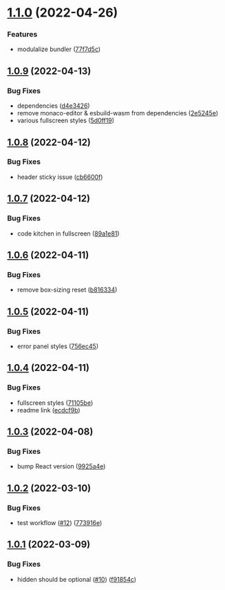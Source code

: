 # [1.1.0](https://github.com/freewheel/code-kitchen/compare/v1.0.9...v1.1.0) (2022-04-26)

### Features

- modulalize bundler ([77f7d5c](https://github.com/freewheel/code-kitchen/commit/77f7d5c5565547cc59134bca5c9f52ac92f667a8))

## [1.0.9](https://github.com/freewheel/code-kitchen/compare/v1.0.8...v1.0.9) (2022-04-13)

### Bug Fixes

- dependencies ([d4e3426](https://github.com/freewheel/code-kitchen/commit/d4e342684200091446852c5f248bc53148526ad6))
- remove monaco-editor & esbuild-wasm from dependencies ([2e5245e](https://github.com/freewheel/code-kitchen/commit/2e5245e790e2dc3591165b9cabaf0120222bee87))
- various fullscreen styles ([5d0ff19](https://github.com/freewheel/code-kitchen/commit/5d0ff19bbb70deed4df9348cae992e0fc39c11dc))

## [1.0.8](https://github.com/freewheel/code-kitchen/compare/v1.0.7...v1.0.8) (2022-04-12)

### Bug Fixes

- header sticky issue ([cb6600f](https://github.com/freewheel/code-kitchen/commit/cb6600fc9be719d6d5162f2a7dcaef46e9dc3511))

## [1.0.7](https://github.com/freewheel/code-kitchen/compare/v1.0.6...v1.0.7) (2022-04-12)

### Bug Fixes

- code kitchen in fullscreen ([89a1e81](https://github.com/freewheel/code-kitchen/commit/89a1e816a7aaacb34fce58a2c4fb40e54f6f24a4))

## [1.0.6](https://github.com/freewheel/code-kitchen/compare/v1.0.5...v1.0.6) (2022-04-11)

### Bug Fixes

- remove box-sizing reset ([b816334](https://github.com/freewheel/code-kitchen/commit/b816334ec5a9158a180229730b64e8e994e384fb))

## [1.0.5](https://github.com/freewheel/code-kitchen/compare/v1.0.4...v1.0.5) (2022-04-11)

### Bug Fixes

- error panel styles ([756ec45](https://github.com/freewheel/code-kitchen/commit/756ec45032e65252a71f770369f247034f36c5b6))

## [1.0.4](https://github.com/freewheel/code-kitchen/compare/v1.0.3...v1.0.4) (2022-04-11)

### Bug Fixes

- fullscreen styles ([71105be](https://github.com/freewheel/code-kitchen/commit/71105bef3b3c7ef57f17c2e4b19f44a14d35731a))
- readme link ([ecdcf9b](https://github.com/freewheel/code-kitchen/commit/ecdcf9b85afb119c4db88facb353fbee22f065b6))

## [1.0.3](https://github.com/freewheel/code-kitchen/compare/v1.0.2...v1.0.3) (2022-04-08)

### Bug Fixes

- bump React version ([9925a4e](https://github.com/freewheel/code-kitchen/commit/9925a4e712c596ce0f7425198ac3f44a12147942))

## [1.0.2](https://github.com/freewheel/code-kitchen/compare/v1.0.1...v1.0.2) (2022-03-10)

### Bug Fixes

- test workflow ([#12](https://github.com/freewheel/code-kitchen/issues/12)) ([773916e](https://github.com/freewheel/code-kitchen/commit/773916e2b1ded5cfac37026b85c388efdb3e6343))

## [1.0.1](https://github.com/freewheel/code-kitchen/compare/v1.0.0...v1.0.1) (2022-03-09)

### Bug Fixes

- hidden should be optional ([#10](https://github.com/freewheel/code-kitchen/issues/10)) ([f91854c](https://github.com/freewheel/code-kitchen/commit/f91854ccb6cfcf1a94daec78a68d7d82e6700029))
